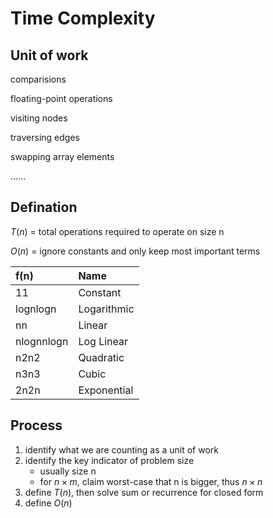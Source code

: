 # Time Complexity

## Unit of work

comparisions

floating-point operations

visiting nodes

traversing edges

swapping array elements

......

## Defination

$T(n)$ = total operations required to operate on size n

$O(n)$ = ignore constants and only keep most important terms

| **f(n)**   | **Name**    |
| :--------- | :---------- |
| 11         | Constant    |
| lognlog⁡n   | Logarithmic |
| nn         | Linear      |
| nlognnlog⁡n | Log Linear  |
| n2n2       | Quadratic   |
| n3n3       | Cubic       |
| 2n2n       | Exponential |

## Process

1. identify what we are counting as a unit of work
2. identify the key indicator of problem size
   * usually size n
   * for $n \times m$, claim worst-case that n is bigger, thus $n \times n$
3. define $T(n)$, then solve sum or recurrence for closed form
4. define $O(n)$

